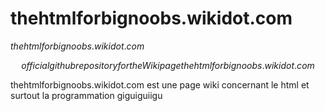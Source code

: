 # thehtmlforbignoobs.wikidot.com

$thehtmlforbignoobs.wikidot.com$

$$official github repository for the Wiki page thehtmlforbignoobs.wikidot.com$$

thehtmlforbignoobs.wikidot.com est une page wiki concernant le html et surtout la programmation
giguiguiigu
